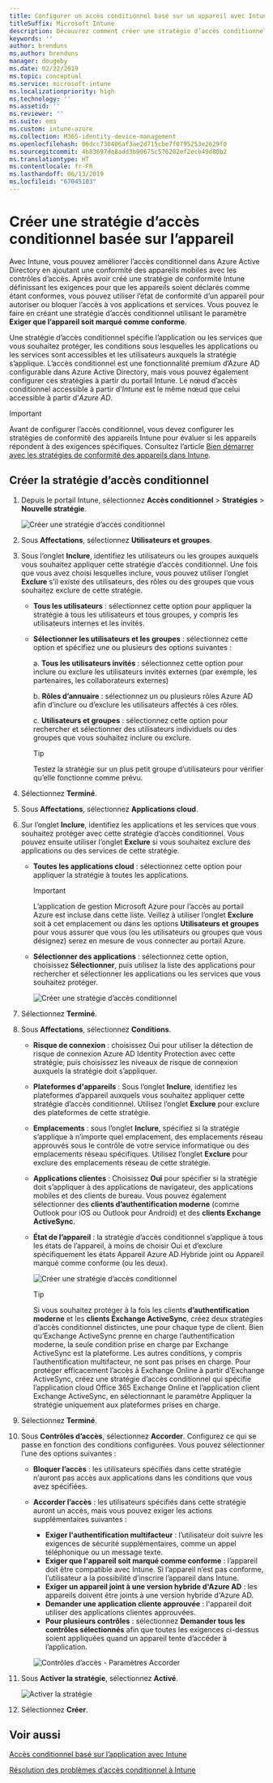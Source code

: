 ```yaml
---
title: Configurer un accès conditionnel basé sur un appareil avec Intune
titleSuffix: Microsoft Intune
description: Découvrez comment créer une stratégie d’accès conditionnel basée sur l’appareil en fonction de la conformité des appareils Microsoft Intune et de la gestion des applications mobiles.
keywords: ''
author: brenduns
ms.author: brenduns
manager: dougeby
ms.date: 02/22/2019
ms.topic: conceptual
ms.service: microsoft-intune
ms.localizationpriority: high
ms.technology: ''
ms.assetid: ''
ms.reviewer: ''
ms.suite: ems
ms.custom: intune-azure
ms.collection: M365-identity-device-management
ms.openlocfilehash: 06dcc730406af3ae2d715cbe7f0795253e2629f0
ms.sourcegitcommit: 4b83697de8add3b90675c576202ef2ecb49d80b2
ms.translationtype: HT
ms.contentlocale: fr-FR
ms.lasthandoff: 06/13/2019
ms.locfileid: "67045103"
---
```

# <a name="create-a-device-based-conditional-access-policy"></a>Créer une stratégie d’accès conditionnel basée sur l’appareil

Avec Intune, vous pouvez améliorer l’accès conditionnel dans Azure Active Directory en ajoutant une conformité des appareils mobiles avec les contrôles d’accès. Après avoir créé une stratégie de conformité Intune définissant les exigences pour que les appareils soient déclarés comme étant conformes, vous pouvez utiliser l’état de conformité d’un appareil pour autoriser ou bloquer l’accès à vos applications et services. Vous pouvez le faire en créant une stratégie d’accès conditionnel utilisant le paramètre **Exiger que l’appareil soit marqué comme conforme**.  

Une stratégie d’accès conditionnel spécifie l’application ou les services que vous souhaitez protéger, les conditions sous lesquelles les applications ou les services sont accessibles et les utilisateurs auxquels la stratégie s’applique. L’accès conditionnel est une fonctionnalité premium d’Azure AD configurable dans Azure Active Directory, mais vous pouvez également configurer ces stratégies à partir du portail Intune. Le nœud d’accès conditionnel accessible à partir d’*Intune* est le même nœud que celui accessible à partir d’*Azure AD*.  

> [!IMPORTANT]
> Avant de configurer l’accès conditionnel, vous devez configurer les stratégies de conformité des appareils Intune pour évaluer si les appareils répondent à des exigences spécifiques. Consultez l’article [Bien démarrer avec les stratégies de conformité des appareils dans Intune](device-compliance-get-started.md).

## <a name="create-conditional-access-policy"></a>Créer la stratégie d’accès conditionnel

1.  Depuis le portail Intune, sélectionnez **Accès conditionnel** > **Stratégies** > **Nouvelle stratégie**.
   
    ![Créer une stratégie d’accès conditionnel](media/create-conditional-access-intune/create-ca.png)
 
2.  Sous **Affectations**, sélectionnez **Utilisateurs et groupes**. 
3.  Sous l’onglet **Inclure**, identifiez les utilisateurs ou les groupes auxquels vous souhaitez appliquer cette stratégie d’accès conditionnel. Une fois que vous avez choisi lesquelles inclure, vous pouvez utiliser l’onglet **Exclure** s’il existe des utilisateurs, des rôles ou des groupes que vous souhaitez exclure de cette stratégie.  
    - **Tous les utilisateurs** : sélectionnez cette option pour appliquer la stratégie à tous les utilisateurs et tous groupes, y compris les utilisateurs internes et les invités.
  
    - **Sélectionner les utilisateurs et les groupes** : sélectionnez cette option et spécifiez une ou plusieurs des options suivantes :
  
      a. **Tous les utilisateurs invités** : sélectionnez cette option pour inclure ou exclure les utilisateurs invités externes (par exemple, les partenaires, les collaborateurs externes)
       
      b. **Rôles d’annuaire** : sélectionnez un ou plusieurs rôles Azure AD afin d’inclure ou d’exclure les utilisateurs affectés à ces rôles.
      
      c. **Utilisateurs et groupes** : sélectionnez cette option pour rechercher et sélectionner des utilisateurs individuels ou des groupes que vous souhaitez inclure ou exclure.
     
       > [!TIP]  
       > Testez la stratégie sur un plus petit groupe d’utilisateurs pour vérifier qu’elle fonctionne comme prévu.
4.  Sélectionnez **Terminé**.
5.  Sous **Affectations**, sélectionnez **Applications cloud**. 
6.  Sur l’onglet **Inclure**, identifiez les applications et les services que vous souhaitez protéger avec cette stratégie d’accès conditionnel. Vous pouvez ensuite utiliser l’onglet **Exclure** si vous souhaitez exclure des applications ou des services de cette stratégie.
    - **Toutes les applications cloud** : sélectionnez cette option pour appliquer la stratégie à toutes les applications.
      > [!IMPORTANT]  
      > L’application de gestion Microsoft Azure pour l’accès au portail Azure est incluse dans cette liste. Veillez à utiliser l’onglet **Exclure** soit à cet emplacement ou dans les options **Utilisateurs et groupes** pour vous assurer que vous (ou les utilisateurs ou groupes que vous désignez) serez en mesure de vous connecter au portail Azure. 

    - **Sélectionner des applications** : sélectionnez cette option, choisissez **Sélectionner**, puis utilisez la liste des applications pour rechercher et sélectionner les applications ou les services que vous souhaitez protéger.
    
      ![Créer une stratégie d’accès conditionnel](media/create-conditional-access-intune/create-ca-select-apps.png)

7.  Sélectionnez **Terminé**.
8.  Sous **Affectations**, sélectionnez **Conditions**.
    - **Risque de connexion** : choisissez Oui pour utiliser la détection de risque de connexion Azure AD Identity Protection avec cette stratégie, puis choisissez les niveaux de risque de connexion auxquels la stratégie doit s’appliquer.
    - **Plateformes d'appareils** : Sous l’onglet **Inclure**, identifiez les plateformes d’appareil auxquels vous souhaitez appliquer cette stratégie d’accès conditionnel. Utilisez l’onglet **Exclure** pour exclure des plateformes de cette stratégie.
    - **Emplacements** : sous l’onglet **Inclure**, spécifiez si la stratégie s’applique à n’importe quel emplacement, des emplacements réseau approuvés sous le contrôle de votre service informatique ou des emplacements réseau spécifiques. Utilisez l’onglet **Exclure** pour exclure des emplacements réseau de cette stratégie. 
    - **Applications clientes** : Choisissez **Oui** pour spécifier si la stratégie doit s’appliquer à des applications de navigateur, des applications mobiles et des clients de bureau. Vous pouvez également sélectionner des **clients d’authentification moderne** (comme Outlook pour iOS ou Outlook pour Android) et des **clients Exchange ActiveSync**.
    - **État de l’appareil** : la stratégie d’accès conditionnel s’applique à tous les états de l’appareil, à moins de choisir Oui et d’exclure spécifiquement les états Appareil Azure AD Hybride joint ou Appareil marqué comme conforme (ou les deux).
    
      ![Créer une stratégie d’accès conditionnel](media/create-conditional-access-intune/create-ca-device-platforms.png)

      > [!TIP]  
      > Si vous souhaitez protéger à la fois les clients **d’authentification moderne** et les **clients Exchange ActiveSync**, créez deux stratégies d’accès conditionnel distinctes, une pour chaque type de client. Bien qu’Exchange ActiveSync prenne en charge l’authentification moderne, la seule condition prise en charge par Exchange ActiveSync est la plateforme. Les autres conditions, y compris l’authentification multifacteur, ne sont pas prises en charge. Pour protéger efficacement l’accès à Exchange Online à partir d’Exchange ActiveSync, créez une stratégie d’accès conditionnel qui spécifie l’application cloud Office 365 Exchange Online et l’application client Exchange ActiveSync, en sélectionnant le paramètre Appliquer la stratégie uniquement aux plateformes prises en charge.

9.  Sélectionnez **Terminé**.
10. Sous **Contrôles d’accès**, sélectionnez **Accorder**. Configurez ce qui se passe en fonction des conditions configurées.  Vous pouvez sélectionner l’une des options suivantes :
    - **Bloquer l’accès** : les utilisateurs spécifiés dans cette stratégie n’auront pas accès aux applications dans les conditions que vous avez spécifiées.
    - **Accorder l’accès** : les utilisateurs spécifiés dans cette stratégie auront un accès, mais vous pouvez exiger les actions supplémentaires suivantes :
      - **Exiger l'authentification multifacteur** : l’utilisateur doit suivre les exigences de sécurité supplémentaires, comme un appel téléphonique ou un message texte.
      - **Exiger que l'appareil soit marqué comme conforme** : l’appareil doit être compatible avec Intune. Si l’appareil n’est pas conforme, l’utilisateur a la possibilité d’inscrire l’appareil dans Intune. 
      - **Exiger un appareil joint à une version hybride d'Azure AD** : les appareils doivent être joints à une version hybride d'Azure AD.
      - **Demander une application cliente approuvée** : l'appareil doit utiliser des applications clientes approuvées. 
      - **Pour plusieurs contrôles** : sélectionnez **Demander tous les contrôles sélectionnés** afin que toutes les exigences ci-dessus soient appliquées quand un appareil tente d’accéder à l’application.
    
      ![Contrôles d’accès - Paramètres Accorder](media/create-conditional-access-intune/create-ca-grant-access-settings.png)
 
11. Sous **Activer la stratégie**, sélectionnez **Activé**.
     
     ![Activer la stratégie](media/create-conditional-access-intune/enable-policy.png)

12. Sélectionnez **Créer**.

## <a name="see-also"></a>Voir aussi
[Accès conditionnel basé sur l’application avec Intune](app-based-conditional-access-intune.md)

[Résolution des problèmes d’accès conditionnel à Intune](https://support.microsoft.com/help/4456106)
